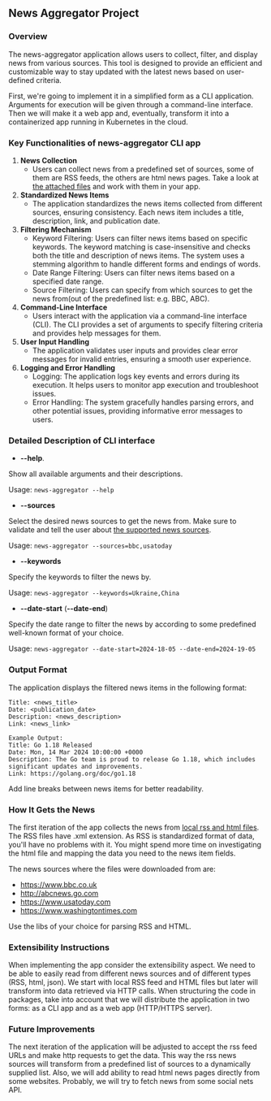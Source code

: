 ## News Aggregator Project

### Overview

The news-aggregator application allows users to collect, filter, and display news from various sources. This tool is
designed to provide an efficient and customizable way to stay updated with the latest news based on
user-defined criteria.

First, we're going to implement it in a simplified form as a CLI application. Arguments for execution will be given
through a command-line interface. Then we will make it a web app and, eventually, transform it into a containerized app
running in Kubernetes in the cloud.

### Key Functionalities of news-aggregator CLI app

1. **News Collection**
    * Users can collect news from a predefined set of sources, some of them are RSS feeds, the others are html news
      pages. Take a look at [the attached files](./data/news-sources) and work with them in your app.
2. **Standardized News Items**
    * The application standardizes the news items collected from different sources, ensuring
      consistency. Each news item includes a title, description, link, and publication date.
3. **Filtering Mechanism**
    * Keyword Filtering: Users can filter news items based on specific keywords. The keyword matching is
      case-insensitive and checks both the title and description of news items. The system uses a stemming algorithm to
      handle different forms and endings of words.
    * Date Range Filtering: Users can filter news items based on a specified date range.
    * Source Filtering: Users can specify from which sources to get the news from(out of the predefined list: e.g. BBC,
      ABC).
4. **Command-Line Interface**
    * Users interact with the application via a command-line interface (CLI).
      The CLI provides a set of arguments to specify filtering criteria and provides help messages for them.
5. **User Input Handling**
    * The application validates user inputs and provides clear error messages for invalid entries,
      ensuring a smooth user experience.
6. **Logging and Error Handling**
    * Logging: The application logs key events and errors during its execution. It helps users to monitor app execution
      and troubleshoot issues.
    * Error Handling: The system gracefully handles parsing errors, and other potential issues,
      providing informative error messages to users.

### Detailed Description of CLI interface

* **--help**.

Show all available arguments and their descriptions.

Usage: `news-aggregator --help`

* **--sources**

Select the desired news sources to get the news from. Make sure to validate and tell the user about
[the supported news sources](#how-it-gets-the-news).

Usage: `news-aggregator --sources=bbc,usatoday`

* **--keywords**

Specify the keywords to filter the news by.

Usage: `news-aggregator --keywords=Ukraine,China`

* **--date-start** (**--date-end**)

Specify the date range to filter the news by according to some predefined well-known format of your choice.

Usage: `news-aggregator --date-start=2024-18-05 --date-end=2024-19-05`

### Output Format

The application displays the filtered news items in the following format:

```text
Title: <news_title>
Date: <publication_date>
Description: <news_description>
Link: <news_link>
```

```text
Example Output:
Title: Go 1.18 Released
Date: Mon, 14 Mar 2024 10:00:00 +0000
Description: The Go team is proud to release Go 1.18, which includes significant updates and improvements.
Link: https://golang.org/doc/go1.18
```

Add line breaks between news items for better readability.

### How It Gets the News

The first iteration of the app collects the news from [local rss and html files](./data/news-sources).
The RSS files have .xml extension. As RSS is standardized format of data, you'll have no problems with it.
You might spend more time on investigating the html file and mapping the data you need to the news item fields.

The news sources where the files were downloaded from are:

* https://www.bbc.co.uk
* http://abcnews.go.com
* https://www.usatoday.com
* https://www.washingtontimes.com

Use the libs of your choice for parsing RSS and HTML.

### Extensibility Instructions

When implementing the app consider the extensibility aspect.
We need to be able to easily read from different news sources and of different types (RSS, html, json).
We start with local RSS feed and HTML files but later will transform into data retrieved via HTTP calls.
When structuring the code in packages, take into account that we will distribute the application in two forms:
as a CLI app and as a web app (HTTP/HTTPS server).

### Future Improvements

The next iteration of the application will be adjusted to accept the rss feed URLs and make http requests to get the
data. This way the rss news sources will transform from a predefined list of sources to a dynamically supplied list.
Also, we will add ability to read html news pages directly from some websites. Probably, we will try to fetch news from
some social nets API.